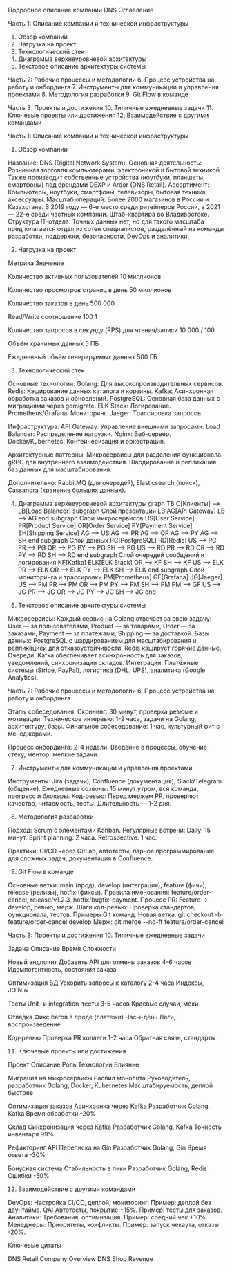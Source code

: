 Подробное описание компании DNS
Оглавление

Часть 1: Описание компании и технической инфраструктуры
1. Обзор компании
2. Нагрузка на проект
3. Технологический стек
4. Диаграмма верхнеуровневой архитектуры
5. Текстовое описание архитектуры системы


Часть 2: Рабочие процессы и методологии
6. Процесс устройства на работу и онбординга
7. Инструменты для коммуникации и управления проектами
8. Методология разработки
9. Git Flow в команде


Часть 3: Проекты и достижения
10. Типичные ежедневные задачи
11. Ключевые проекты или достижения
12. Взаимодействие с другими командами



Часть 1: Описание компании и технической инфраструктуры
1. Обзор компании

Название: DNS (Digital Network System).
Основная деятельность: Розничная торговля компьютерами, электроникой и бытовой техникой. Также производит собственные устройства (ноутбуки, планшеты, смартфоны) под брендами DEXP и Ardor (DNS Retail).
Ассортимент: Компьютеры, ноутбуки, смартфоны, телевизоры, бытовая техника, аксессуары.
Масштаб операций: Более 2000 магазинов в России и Казахстане. В 2019 году — 6-е место среди ритейлеров России, в 2021 — 22-е среди частных компаний. Штаб-квартира во Владивостоке.
Структура IT-отдела: Точных данных нет, но для такого масштаба предполагается отдел из сотен специалистов, разделённый на команды разработки, поддержки, безопасности, DevOps и аналитики.

2. Нагрузка на проект



Метрика
Значение



Количество активных пользователей
10 миллионов


Количество просмотров страниц в день
50 миллионов


Количество заказов в день
500 000


Read/Write соотношение
100:1


Количество запросов в секунду (RPS) для чтения/записи
10 000 / 100


Объём хранимых данных
5 ПБ


Ежедневный объём генерируемых данных
500 ГБ


3. Технологический стек

Основные технологии:
Golang: Для высокопроизводительных сервисов.
Redis: Кэширование данных каталога и корзины.
Kafka: Асинхронная обработка заказов и обновлений.
PostgreSQL: Основная база данных с миграциями через gomigrate.
ELK Stack: Логирование.
Prometheus/Grafana: Мониторинг.
Jaeger: Трассировка запросов.


Инфраструктура:
API Gateway: Управление внешними запросами.
Load Balancer: Распределение нагрузки.
Nginx: Веб-сервер.
Docker/Kubernetes: Контейнеризация и оркестрация.


Архитектурные паттерны:
Микросервисы для разделения функционала.
gRPC для внутреннего взаимодействия.
Шардирование и репликация баз данных для масштабирования.


Дополнительно: RabbitMQ (для очередей), Elasticsearch (поиск), Cassandra (хранение больших данных).

4. Диаграмма верхнеуровневой архитектуры
   graph TB
   C[Клиенты] --> LB[Load Balancer]
   subgraph Слой презентации
   LB
   AG[API Gateway]
   LB --> AG
   end
   subgraph Слой микросервисов
   US[User Service]
   PR[Product Service]
   OR[Order Service]
   PY[Payment Service]
   SH[Shipping Service]
   AG --> US
   AG --> PR
   AG --> OR
   AG --> PY
   AG --> SH
   end
   subgraph Слой данных
   PG[PostgreSQL]
   RD[Redis]
   US --> PG
   PR --> PG
   OR --> PG
   PY --> PG
   SH --> PG
   US --> RD
   PR --> RD
   OR --> RD
   PY --> RD
   SH --> RD
   end
   subgraph Слой очередей сообщений и логирования
   KF[Kafka]
   ELK[ELK Stack]
   OR --> KF
   SH --> KF
   US --> ELK
   PR --> ELK
   OR --> ELK
   PY --> ELK
   SH --> ELK
   end
   subgraph Слой мониторинга и трассировки
   PM[Prometheus]
   GF[Grafana]
   JG[Jaeger]
   US --> PM
   PR --> PM
   OR --> PM
   PY --> PM
   SH --> PM
   PM --> GF
   US --> JG
   PR --> JG
   OR --> JG
   PY --> JG
   SH --> JG
   end

5. Текстовое описание архитектуры системы

Микросервисы: Каждый сервис на Golang отвечает за свою задачу: User — за пользователями, Product — за товарами, Order — за заказами, Payment — за платежами, Shipping — за доставкой.
Базы данных: PostgreSQL с шардированием для масштабирования и репликацией для отказоустойчивости. Redis кэширует горячие данные.
Очереди: Kafka обеспечивает асинхронность для заказов, уведомлений, синхронизации складов.
Интеграции: Платёжные системы (Stripe, PayPal), логистика (DHL, UPS), аналитика (Google Analytics).

Часть 2: Рабочие процессы и методологии
6. Процесс устройства на работу и онбординга

Этапы собеседования:
Скрининг: 30 минут, проверка резюме и мотивации.
Техническое интервью: 1-2 часа, задачи на Golang, архитектуру, базы.
Финальное собеседование: 1 час, культурный фит с менеджерами.


Процесс онбординга: 2-4 недели. Введение в процессы, обучение стеку, ментор, мелкие задачи.

7. Инструменты для коммуникации и управления проектами

Инструменты: Jira (задачи), Confluence (документация), Slack/Telegram (общение).
Ежедневные созвоны: 15 минут утром, вся команда, прогресс и блокеры.
Код-ревью: Перед мержем PR, проверяют качество, читаемость, тесты. Длительность — 1-2 дня.

8. Методология разработки

Подход: Scrum с элементами Kanban.
Регулярные встречи:
Daily: 15 минут.
Sprint planning: 2 часа.
Retrospective: 1 час.


Практики: CI/CD через GitLab, автотесты, парное программирование для сложных задач, документация в Confluence.

9. Git Flow в команде

Основные ветки: main (прод), develop (интеграция), feature (фичи), release (релизы), hotfix (фиксы).
Правила именования: feature/order-cancel, release/v1.2.3, hotfix/bugfix-payment.
Процесс PR: Feature -> develop, ревью, мерж.
Шаги код-ревью: Проверка стандартов, функционала, тестов.
Примеры Git команд:
Новая ветка: git checkout -b feature/order-cancel develop
Мерж: git merge --no-ff feature/order-cancel



Часть 3: Проекты и достижения
10. Типичные ежедневные задачи



Задача
Описание
Время
Сложности



Новый эндпоинт
Добавить API для отмены заказов
4-6 часов
Идемпотентность, состояния заказа


Оптимизация БД
Ускорить запросы к каталогу
2-4 часа
Индексы, JOIN'ы


Тесты
Unit- и integration-тесты
3-5 часов
Краевые случаи, моки


Отладка
Фикс багов в проде (платежи)
Часы-день
Логи, воспроизведение


Код-ревью
Проверка PR коллеги
1-2 часа
Обратная связь, стандарты


11. Ключевые проекты или достижения



Проект
Описание
Роль
Технологии
Влияние



Миграция на микросервисы
Распил монолита
Руководитель, разработчик
Golang, Docker, Kubernetes
Масштабируемость, деплой быстрее


Оптимизация заказов
Асинхронка через Kafka
Разработчик
Golang, Kafka
Время обработки -20%


Склад
Синхронизация через Kafka
Разработчик
Golang, Kafka
Точность инвентаря 99%


Рефакторинг API
Переписка на Gin
Разработчик
Golang, Gin
Время ответа -30%


Бонусная система
Стабильность в пики
Разработчик
Golang, Redis
Ошибки -50%


12. Взаимодействие с другими командами

DevOps: Настройка CI/CD, деплой, мониторинг. Пример: деплой без даунтайма.
QA: Автотесты, покрытие +15%. Пример: тесты для заказов.
Аналитики: Требования, оптимизация. Пример: средний чек +10%.
Менеджеры: Приоритеты, конфликты. Пример: запуск чекаута, отказы -20%.


Ключевые цитаты

DNS Retail Company Overview
DNS Shop Revenue

